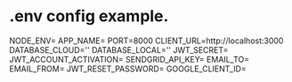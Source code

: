 # .env config example. 

NODE_ENV=
APP_NAME=
PORT=8000
CLIENT_URL=http://localhost:3000
DATABASE_CLOUD=''
DATABASE_LOCAL=''
JWT_SECRET=
JWT_ACCOUNT_ACTIVATION=
SENDGRID_API_KEY=
EMAIL_TO=
EMAIL_FROM=
JWT_RESET_PASSWORD=
GOOGLE_CLIENT_ID=